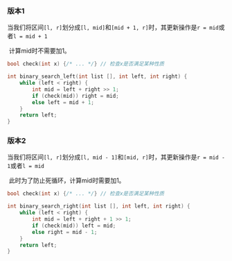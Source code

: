 ### 版本1

​	当我们将区间`[l, r]`划分成`[l, mid]`和`[mid + 1, r]`时，其更新操作是`r = mid`或者`l = mid + 1`

​	计算mid时不需要加1。

```C++
bool check(int x) {/* ... */} // 检查x是否满足某种性质

int binary_search_left(int list [], int left, int right) {
    while (left < right) {
        int mid = left + right >> 1;
        if (check(mid)) right = mid;
        else left = mid + 1;
    }
    return left;
}
```



### 版本2

​	当我们将区间`[l, r]`划分成`[l, mid - 1]`和`[mid, r]`时，其更新操作是`r = mid - 1`或者`l = mid`

​	此时为了防止死循环，计算mid时需要加1。

```C++
bool check(int x) {/* ... */} // 检查x是否满足某种性质

int binary_search_right(int list [], int left, int right) {
    while (left < right) {
        int mid = left + right + 1 >> 1;
        if (check(mid)) left = mid;
        else right = mid - 1;
    }
    return left;
}
```



